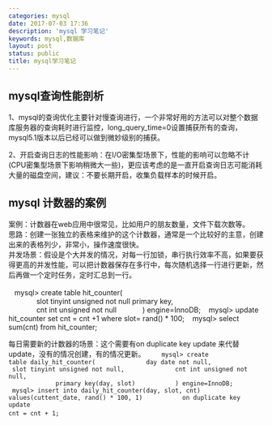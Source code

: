 ```yaml
---
categories: mysql
date: 2017-07-03 17:36
description: 'mysql 学习笔记'
keywords: mysql,数据库
layout: post
status: public
title: mysql学习笔记
---
```


## 

## mysql查询性能剖析  
1、mysql的查询优化主要针对慢查询进行，一个非常好用的方法可以对整个数据库服务器的查询耗时进行监控，long_query_time=0设置捕获所有的查询，mysql5.1版本以后已经可以做到微妙级别的捕获。<br/>

2、开启查询日志的性能影响：在I/O密集型场景下，性能的影响可以忽略不计(CPU密集型场景下影响稍微大一些)，更应该考虑的是一直开启查询日志可能消耗大量的磁盘空间，建议：不要长期开启，收集负载样本的时候开启。<br/>


## mysql 计数器的案例  
案例：计数器在web应用中很常见，比如用户的朋友数量，文件下载次数等。<br/>
思路：创建一张独立的表格来维护的这个计数器，通常是一个比较好的主意，创建出来的表格列少，非常小，操作速度很快。<br/>
并发场景：假设是个大并发的情况，对每一行加锁，串行执行效率不高，如果要获得更高的并发性能，可以把计数器保存在多行中，每次随机选择一行进行更新，然后再做一个定时任务，定时汇总到一行。<br/>
    
    mysql> create table hit_counter(  
               slot tinyint unsigned not null primary key,  
               cnt int unsigned not null  
           ) engine=InnoDB; 
    mysql> update hit_counter set cnt = cnt +1 where slot= rand() * 100;
    mysql> select sum(cnt) from hit_counter;

每日需要新的计数器的场景：这个需要有on duplicate key update 来代替update，没有的情况创建，有的情况更新。
<code>
    mysql> create table daily_hit_counter(
              day date not null,
              slot tinyint unsigned not null,
              cnt int unsigned not null,
              primary key(day, slot)
           ) engine=InnoDB;
    
    mysql> insert into daily_hit_counter(day, slot, cnt) values(cuttent_date, rand() * 100, 1)
           on duplicate key update cnt = cnt + 1;
 </code>
   
    
    
    
    
           
